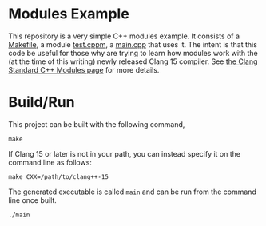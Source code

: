 # Modules Example

This repository is a very simple C++ modules example. It consists of a
[Makefile](Makefile), a module [test.cppm](test.cppm), a [main.cpp](main.cpp)
that uses it. The intent is that this code be useful for those why are trying to
learn how modules work with the (at the time of this writing) newly released
Clang 15 compiler. See [the Clang Standard C++ Modules
page](https://releases.llvm.org/15.0.0/tools/clang/docs/StandardCPlusPlusModules.html)
for more details.

# Build/Run

This project can be built with the following command,

```
make
```

If Clang 15 or later is not in your path, you can instead specify it on the
command line as follows:

```
make CXX=/path/to/clang++-15
```

The generated executable is called `main` and can be run from the command line
once built.

```
./main
```
